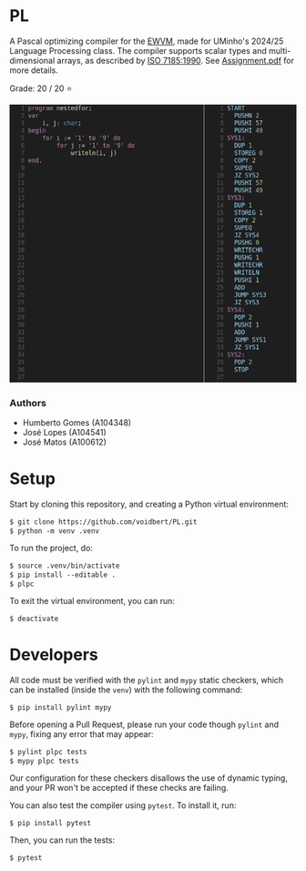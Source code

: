 # PL

A Pascal optimizing compiler for the [EWVM](https://github.com/jcramalho/EWVM), made for UMinho's
2024/25 Language Processing class. The compiler supports scalar types and multi-dimensional arrays,
as described by [ISO 7185:1990](https://archive.org/details/iso-iec-7185-1990-Pascal). See
[Assignment.pdf](Assignment.pdf) for more details.

Grade: 20 / 20 :star:

![Screenshot comparing Pascal and EWVM code](report/res/Screenshot.png)

### Authors

 - Humberto Gomes (A104348)
 - José Lopes (A104541)
 - José Matos (A100612)

# Setup

Start by cloning this repository, and creating a Python virtual environment:

```
$ git clone https://github.com/voidbert/PL.git
$ python -m venv .venv
```

To run the project, do:

```
$ source .venv/bin/activate
$ pip install --editable .
$ plpc
```

To exit the virtual environment, you can run:

```
$ deactivate
```

# Developers

All code must be verified with the `pylint` and `mypy` static checkers, which can be installed
(inside the `venv`) with the following command:

```
$ pip install pylint mypy
```

Before opening a Pull Request, please run your code though `pylint` and `mypy`, fixing any error
that may appear:

```
$ pylint plpc tests
$ mypy plpc tests
```

Our configuration for these checkers disallows the use of dynamic typing, and your PR won't be
accepted if these checks are failing.

You can also test the compiler using `pytest`. To install it, run:

```
$ pip install pytest
```

Then, you can run the tests:

```
$ pytest
```
